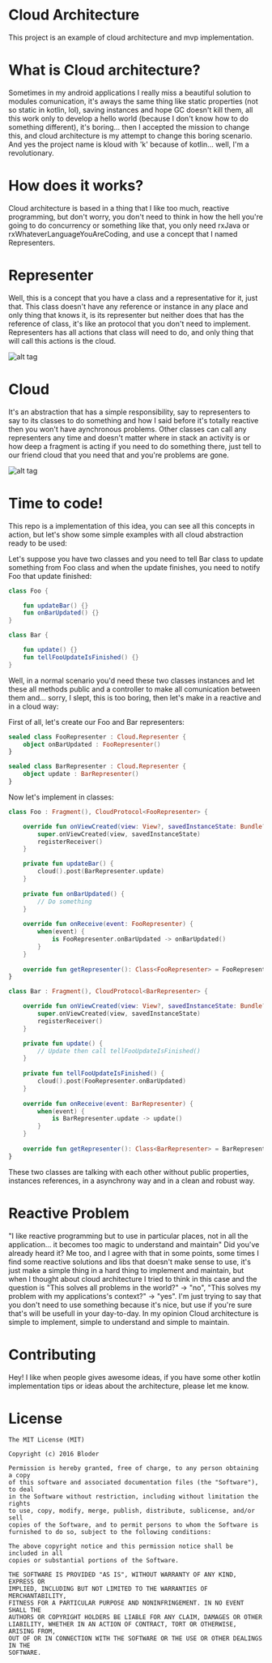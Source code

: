 # Cloud Architecture
This project is an example of cloud architecture and mvp implementation.

# What is Cloud architecture?
Sometimes in my android applications I really miss a beautiful solution to modules comunication, it's aways the same thing like static properties (not so static in kotlin, lol), saving instances and hope GC doesn't kill them, all this work only to develop a hello world (because I don't know how to do something different), it's boring... then I accepted the mission to change this, and cloud architecture is my attempt to change this boring scenario. And yes the project name is kloud with 'k' because of kotlin... well, I'm a revolutionary.

# How does it works?
Cloud architecture is based in a thing that I like too much, reactive programming, but don't worry, you don't need to think in how the hell you're going to do concurrency or something like that, you only need rxJava or rxWhateverLanguageYouAreCoding, and use a concept that I named Representers.

# Representer
Well, this is a concept that you have a class and a representative for it, just that. This class doesn't have any reference or instance in any place and only thing that knows it, is its representer but neither does that has the reference of class, it's like an protocol that you don't need to implement. Representers has all actions that class will need to do, and only thing that will call this actions is the cloud.

![alt tag](https://github.com/bloderxd/kloud/blob/master/app/src/main/res/drawable/representers_cloud.jpg) 

# Cloud
It's an abstraction that has a simple responsibility, say to representers to say to its classes to do something and how I said before it's totally reactive then you won't have aynchronous problems. Other classes can call any representers any time and doesn't matter where in stack an activity is or how deep a fragment is acting if you need to do something there, just tell to our friend cloud that you need that and you're problems are gone.

![alt tag](https://github.com/bloderxd/kloud/blob/master/app/src/main/res/drawable/cloud_post.jpg)

# Time to code!
This repo is a implementation of this idea, you can see all this concepts in action, but let's show some simple examples with all cloud abstraction ready to be used:

Let's suppose you have two classes and you need to tell Bar class to update something from Foo class and when the update finishes, you need to notify Foo that update finished:

```kotlin
class Foo {

    fun updateBar() {}
    fun onBarUpdated() {}
}

class Bar {

    fun update() {}
    fun tellFooUpdateIsFinished() {}
}
```

Well, in a normal scenario you'd need these two classes instances and let these all methods public and a controller to make all comunication between them and... sorry, I slept, this is too boring, then let's make in a reactive and in a cloud way:

First of all, let's create our Foo and Bar representers:

```kotlin
sealed class FooRepresenter : Cloud.Representer {
    object onBarUpdated : FooRepresenter()
}

sealed class BarRepresenter : Cloud.Representer {
    object update : BarRepresenter()
}
```

Now let's implement in classes:

```kotlin
class Foo : Fragment(), CloudProtocol<FooRepresenter> {

    override fun onViewCreated(view: View?, savedInstanceState: Bundle?) {
        super.onViewCreated(view, savedInstanceState)
        registerReceiver()
    }

    private fun updateBar() {
        cloud().post(BarRepresenter.update)
    }
    
    private fun onBarUpdated() {
        // Do something
    }
    
    override fun onReceive(event: FooRepresenter) {
        when(event) {
            is FooRepresenter.onBarUpdated -> onBarUpdated()
        }
    }
    
    override fun getRepresenter(): Class<FooRepresenter> = FooRepresenter::class.java
}

class Bar : Fragment(), CloudProtocol<BarRepresenter> {

    override fun onViewCreated(view: View?, savedInstanceState: Bundle?) {
        super.onViewCreated(view, savedInstanceState)
        registerReceiver()
    }

    private fun update() {
        // Update then call tellFooUpdateIsFinished()
    }
    
    private fun tellFooUpdateIsFinished() {
        cloud().post(FooRepresenter.onBarUpdated)
    }
    
    override fun onReceive(event: BarRepresenter) {
        when(event) {
            is BarRepresenter.update -> update()
        }
    }
    
    override fun getRepresenter(): Class<BarRepresenter> = BarRepresenter::class.java
}
```
These two classes are talking with each other without public properties, instances references, in a asynchrony way and in a clean and robust way.

# Reactive Problem
"I like reactive programming but to use in particular places, not in all the application... it becomes too magic to understand and maintain" Did you've already heard it? Me too, and I agree with that in some points, some times I find some reactive solutions and libs that doesn't make sense to use, it's just make a simple thing in a hard thing to implement and maintain, but when I thought about cloud architecture I tried to think in this case and the question is "This solves all problems in the world?" -> "no", "This solves my problem with my applications's context?" -> "yes". I'm just trying to say that you don't need to use something because it's nice, but use if you're sure that's will be usefull in your day-to-day. In my opinion Cloud architecture is simple to implement, simple to understand and simple to maintain.

# Contributing 
Hey! I like when people gives awesome ideas, if you have some other kotlin implementation tips or ideas about the architecture, please let me know.

# License

```
The MIT License (MIT)

Copyright (c) 2016 Bloder

Permission is hereby granted, free of charge, to any person obtaining a copy
of this software and associated documentation files (the "Software"), to deal
in the Software without restriction, including without limitation the rights
to use, copy, modify, merge, publish, distribute, sublicense, and/or sell
copies of the Software, and to permit persons to whom the Software is
furnished to do so, subject to the following conditions:

The above copyright notice and this permission notice shall be included in all
copies or substantial portions of the Software.

THE SOFTWARE IS PROVIDED "AS IS", WITHOUT WARRANTY OF ANY KIND, EXPRESS OR
IMPLIED, INCLUDING BUT NOT LIMITED TO THE WARRANTIES OF MERCHANTABILITY,
FITNESS FOR A PARTICULAR PURPOSE AND NONINFRINGEMENT. IN NO EVENT SHALL THE
AUTHORS OR COPYRIGHT HOLDERS BE LIABLE FOR ANY CLAIM, DAMAGES OR OTHER
LIABILITY, WHETHER IN AN ACTION OF CONTRACT, TORT OR OTHERWISE, ARISING FROM,
OUT OF OR IN CONNECTION WITH THE SOFTWARE OR THE USE OR OTHER DEALINGS IN THE
SOFTWARE.
```
